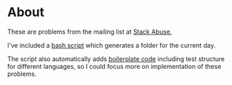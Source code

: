 # About

These are problems from the mailing list at [Stack Abuse.](https://dailycodingproblem.com/)

I've included a [bash script](./newProblem.sh) which generates a folder for the current day. 

The script also automatically adds [boilerplate code](./boilerplates) including test structure for different languages, so I could focus more on implementation of these problems.
